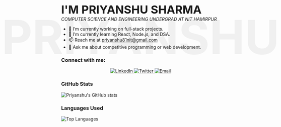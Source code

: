 <p align="center" style="position: relative; font-size: 24px; line-height: 1.2;">
  <!-- Background text -->
  <span style="color: rgba(0, 0, 0, 0.05); font-size: 150px; font-weight: bold; position: absolute; top: 20px; left: 50%; transform: translateX(-50%); z-index: -1;">
    PRIYANSHU
  </span>
  
  <!-- Foreground text -->
  <strong style="font-size: 36px; position: relative; z-index: 1;">I'M PRIYANSHU SHARMA</strong><br/>
  <em style="position: relative; z-index: 1;">COMPUTER SCIENCE AND ENGINEERING UNDERGRAD AT NIT HAMIRPUR</em>
</p>




- 🔭 I’m currently working on full-stack projects.
- 🌱 I’m currently learning React, Node.js, and DSA.
- 📫 Reach me at [priyanshu81nit@gmail.com](mailto:priyanshu81nit@gmail.com)
- 💬 Ask me about competitive programming or web development.

### Connect with me:
<p align="center">
  <a href="https://www.linkedin.com/in/priyanshu-sharma81nit" target="_blank">
    <img src="https://img.shields.io/badge/LinkedIn-%230077B5.svg?style=for-the-badge&logo=linkedin&logoColor=white" alt="LinkedIn" />
  </a>
  <a href="https://x.com/Priyanshu_S81?t=fWyS6K78NCb8WvbYF1SEhg&s=09" target="_blank">
    <img src="https://img.shields.io/badge/Twitter-%231DA1F2.svg?style=for-the-badge&logo=Twitter&logoColor=white" alt="Twitter" />
  </a>
  <a href="mailto:priyanshu81nit@gmail.com">
    <img src="https://img.shields.io/badge/Email-D14836?style=for-the-badge&logo=gmail&logoColor=white" alt="Email" />
  </a>
</p>

### GitHub Stats
![Priyanshu's GitHub stats](https://github-readme-stats.vercel.app/api?username=priyanshu81nit26&show_icons=true&theme=radical)

### Languages Used
![Top Languages](https://github-readme-stats.vercel.app/api/top-langs/?username=priyanshu81nit26&layout=compact&theme=radical)
